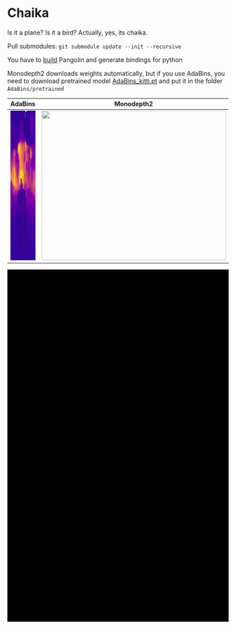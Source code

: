 # Chaika
Is it a plane? Is it a bird? Actually, yes, its chaika.

Pull submodules: `git submodule update --init --recursive`

You have to [build](https://github.com/stevenlovegrove/Pangolin#building) Pangolin and generate bindings for python

Monodepth2 downloads weights automatically, but if you use AdaBins, you need to download pretrained model [AdaBins_kitti.pt](https://drive.google.com/file/d/1HMgff-FV6qw1L0ywQZJ7ECa9VPq1bIoj/view?usp=sharing) and put it in the folder `AdaBins/pretrained`

| AdaBins                                                        | Monodepth2                      |
|----------------------------------------------------------------|---------------------------------|
| <img src="demo/ada_bins_result.gif" width="420" height="340"/> | <img src="demo/monodepth2_result.gif" width="420" height="340"/> |

<img src="demo/demo.gif" width="1000" height="800"/>
